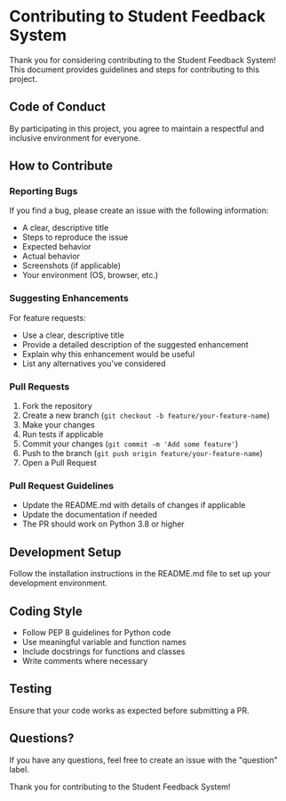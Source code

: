 # Contributing to Student Feedback System

Thank you for considering contributing to the Student Feedback System! This document provides guidelines and steps for contributing to this project.

## Code of Conduct

By participating in this project, you agree to maintain a respectful and inclusive environment for everyone.

## How to Contribute

### Reporting Bugs

If you find a bug, please create an issue with the following information:
- A clear, descriptive title
- Steps to reproduce the issue
- Expected behavior
- Actual behavior
- Screenshots (if applicable)
- Your environment (OS, browser, etc.)

### Suggesting Enhancements

For feature requests:
- Use a clear, descriptive title
- Provide a detailed description of the suggested enhancement
- Explain why this enhancement would be useful
- List any alternatives you've considered

### Pull Requests

1. Fork the repository
2. Create a new branch (`git checkout -b feature/your-feature-name`)
3. Make your changes
4. Run tests if applicable
5. Commit your changes (`git commit -m 'Add some feature'`)
6. Push to the branch (`git push origin feature/your-feature-name`)
7. Open a Pull Request

### Pull Request Guidelines

- Update the README.md with details of changes if applicable
- Update the documentation if needed
- The PR should work on Python 3.8 or higher

## Development Setup

Follow the installation instructions in the README.md file to set up your development environment.

## Coding Style

- Follow PEP 8 guidelines for Python code
- Use meaningful variable and function names
- Include docstrings for functions and classes
- Write comments where necessary

## Testing

Ensure that your code works as expected before submitting a PR.

## Questions?

If you have any questions, feel free to create an issue with the "question" label.

Thank you for contributing to the Student Feedback System!
